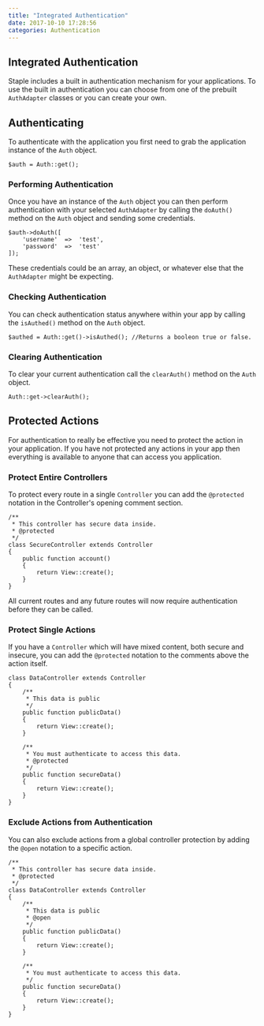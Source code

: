 ```yaml
---
title: "Integrated Authentication"
date: 2017-10-10 17:28:56
categories: Authentication
---
```


## Integrated Authentication

Staple includes a built in authentication mechanism for your applications. To use the
built in authentication you can choose from one of the prebuilt `AuthAdapter` classes
or you can create your own.

## Authenticating

To authenticate with the application you first need to grab the application instance
of the `Auth` object.

```php?start_inline=1
$auth = Auth::get();
```

### Performing Authentication

Once you have an instance of the `Auth` object you can then perform authentication
with your selected `AuthAdapter` by calling the `doAuth()` method on the `Auth` 
object and sending some credentials.

```php?start_inline=1
$auth->doAuth([
    'username'  =>  'test',
    'password'  =>  'test'
]);
```

These credentials could be an array, an object, or whatever else that the 
`AuthAdapter` might be expecting.

### Checking Authentication

You can check authentication status anywhere within your app by calling the 
`isAuthed()` method on the `Auth` object.

```php?start_inline=1
$authed = Auth::get()->isAuthed(); //Returns a booleon true or false.
```

### Clearing Authentication

To clear your current authentication call the `clearAuth()` method on the `Auth` 
object.

```php?start_inline=1
Auth::get->clearAuth();
```

## Protected Actions

For authentication to really be effective you need to protect the action in your
application. If you have not protected any actions in your app then everything is
available to anyone that can access you application.

### Protect Entire Controllers

To protect every route in a single `Controller` you can add the `@protected` notation
in the Controller's opening comment section.

```php?start_inline=1
/**
 * This controller has secure data inside.
 * @protected
 */
class SecureController extends Controller
{
    public function account()
    {
        return View::create();
    }
}
```

All current routes and any future routes will now require authentication before they
can be called.

### Protect Single Actions

If you have a `Controller` which will have mixed content, both secure and insecure,
you can add the `@protected` notation to the comments above the action itself.

```php?start_inline=1
class DataController extends Controller
{
    /**
     * This data is public
     */
    public function publicData()
    {
        return View::create();
    }
    
    /**
     * You must authenticate to access this data.
     * @protected
     */
    public function secureData()
    {
        return View::create();
    }
}
```

### Exclude Actions from Authentication

You can also exclude actions from a global controller protection by adding the
`@open` notation to a specific action.

```php?start_inline=1
/**
 * This controller has secure data inside.
 * @protected
 */
class DataController extends Controller
{
    /**
     * This data is public
     * @open
     */
    public function publicData()
    {
        return View::create();
    }
    
    /**
     * You must authenticate to access this data.
     */
    public function secureData()
    {
        return View::create();
    }
}
```
